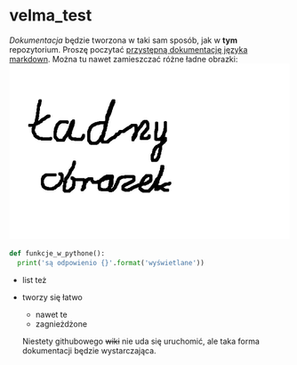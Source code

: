 # velma_test

*Dokumentacja* będzie tworzona w taki sam sposób, jak w **tym** repozytorium.
Proszę poczytać [przystępną dokumentację języka markdown](https://guides.github.com/features/mastering-markdown).
Można tu nawet zamieszczać różne ładne obrazki:
![Ładny obrazek](/docs/img/ladny_obrazek.png)

```python
def funkcje_w_pythone():
  print('są odpowienio {}'.format('wyświetlane'))
```

* list też
* tworzy się łatwo
  * nawet te
  * zagnieżdżone
  
  Niestety githubowego ~~wiki~~ nie uda się uruchomić, ale taka forma dokumentacji będzie wystarczająca.
